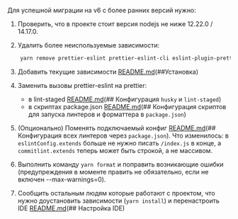 Для успешной миграции на v6 с более ранних версий нужно:

1. Проверить, что в проекте стоит версия nodejs не ниже 12.22.0 / 14.17.0.

2. Удалить более неиспользуемые зависимости:

```sh
    yarn remove prettier-eslint prettier-eslint-cli eslint-plugin-prettier
```

3. Добавить текущие зависимости [README.md](README.md)(##Установка)

4. Заменить вызовы prettier-eslint на prettier:

    - в lint-staged [README.md](README.md)(## Конфигурация `husky` и `lint-staged`)
    - в скриптах package.json [README.md](README.md)(## Конфигурация скриптов для запуска линтеров и форматтера в `package.json`)

5. (Опционально) Поменять подключаемый конфиг [README.md](README.md)(## Конфигурация всех линтеров через `package.json`). Что изменилось: в `eslintConfig.extends` больше не нужно писать `/index.js` в конце, а `commitlint.extends` теперь может быть строкой, а не массивом.

6. Выполнить команду `yarn format` и поправить возникающие ошибки (предупреждения в моменте править не обязательно, если не включен --max-warnings=0).

7. Сообщить остальным людям которые работают с проектом, что нужно доустановить зависимости (`yarn install`) и перенастроить IDE [README.md](README.md)(## Настройка IDE)
